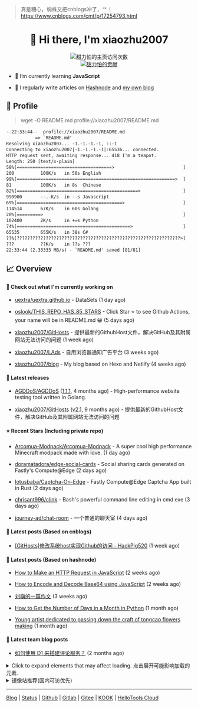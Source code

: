 > 真是糟心，蜘蛛又把cnblogs冲了，艹！https://www.cnblogs.com/cmt/p/17254793.html

<h1 align="center"> 👋 Hi there, I'm xiaozhu2007</h1>
<p align="center">
  <img src="https://count.getloli.com/get/@xiaozhu2007" alt="甜力怕的主页访问次数" />
  <br />
  <a href="https://github.com/xiaozhu2007?from=ghchart.rshah.org">
    <img src="https://ghchart.rshah.org/xiaozhu2007" alt="甜力怕的贡献" />
  </a>
</p>

- 🌱 I’m currently learning **JavaScript**

- 📝 I regularly write articles on [Hashnode](https://hackpig520.hashnode.dev/) and [my own blog](https://xiaozhu2007.netlify.app/)

## 📄 Profile

> wget -O README.md profile://xiaozhu2007/README.md

```
--22:33:44--  profile://xiaozhu2007/README.md
           => `README.md'
Resolving xiaozhu2007... -1.-1.-1.-1, ::-1
Connecting to xiaozhu2007|-1.-1.-1.-1|:65536... connected.
HTTP request sent, awaiting response... 418 I'm a teapot.
Length: 250 [text/x-plain]
58%[====================================>                          ] 200          100K/s   in 50s English
99%[============================================================>  ] 81           100K/s   in 8s  Chinese
82%[==============================================>                ] 990900       --.-K/s  in --s Javascript
69%[========================================>                      ] 114514       67K/s    in 60s Golang
20%[=========>                                                     ] 102400       2K/s     in +∞s Python
74%[===========================================>                   ] 65535        655K/s   in 38s C#
??%[??????????????????????????????????????????????????????????????>] ???          ??K/s    in ??s ???
22:33:44 (2.33333 MB/s) - `README.md' saved [81/81]
```

## 📈 Overview

#### 👷 Check out what I'm currently working on



- [uextra/uextra.github.io](https://github.com/uextra/uextra.github.io) - DataSets (1 day ago)

- [oslook/THIS_REPO_HAS_85_STARS](https://github.com/oslook/THIS_REPO_HAS_85_STARS) - Click Star ⭐️ to see Github Actions, your name will be in README.md 😀 (5 days ago)

- [xiaozhu2007/GitHosts](https://github.com/xiaozhu2007/GitHosts) - 提供最新的GithubHost文件，解决GitHub及其附属网站无法访问的问题 (1 week ago)

- [xiaozhu2007/LAds](https://github.com/xiaozhu2007/LAds) - 自用浏览器通知广告平台 (3 weeks ago)

- [xiaozhu2007/blog](https://github.com/xiaozhu2007/blog) - My blog based on Hexo and Netlify (4 weeks ago)

#### 🔭 Latest releases



- [AGDDoS/AGDDoS](https://github.com/AGDDoS/AGDDoS) ([1.1.1](https://github.com/AGDDoS/AGDDoS/releases/tag/1.1.1), 4 months ago) - High-performance website testing tool written in Golang.

- [xiaozhu2007/GitHosts](https://github.com/xiaozhu2007/GitHosts) ([v2.1](https://github.com/xiaozhu2007/GitHosts/releases/tag/v2.1), 9 months ago) - 提供最新的GithubHost文件，解决GitHub及其附属网站无法访问的问题

#### ⭐ Recent Stars (Including **private** repo)



- [Arcomua-Modpack/Arcomua-Modpack](https://github.com/Arcomua-Modpack/Arcomua-Modpack) - A super cool high performance Minecraft modpack made with love. (1 day ago)

- [doramatadora/edge-social-cards](https://github.com/doramatadora/edge-social-cards) - Social sharing cards generated on Fastly&#39;s Compute@Edge (2 days ago)

- [lotusbaba/Captcha-On-Edge](https://github.com/lotusbaba/Captcha-On-Edge) - Fastly Compute@Edge Captcha App built in Rust (2 days ago)

- [chrisant996/clink](https://github.com/chrisant996/clink) - Bash&#39;s powerful command line editing in cmd.exe (3 days ago)

- [journey-ad/chat-room](https://github.com/journey-ad/chat-room) - 一个普通的聊天室 (4 days ago)

#### 📰 Latest posts (Based on cnblogs)

- [[GitHosts]修改系统host实现Github的访问 - HackPig520](https://www.cnblogs.com/xiaozhu2020/p/githosts.html) (1 week ago)

#### 📰 Latest posts (Based on hashnode)

- [How to Make an HTTP Request in JavaScript](https://blog.cyfan.ga/how-to-make-an-http-request-in-javascript) (2 weeks ago)

- [How to Encode and Decode Base64 using JavaScript](https://blog.cyfan.ga/how-to-encode-and-decode-base64-using-javascript) (2 weeks ago)

- [刘禛的一篇作文](https://blog.cyfan.ga/5l2c5pah) (3 weeks ago)

- [How to Get the Number of Days in a Month in Python](https://blog.cyfan.ga/how-to-get-the-number-of-days-in-a-month-in-python) (1 month ago)

- [Young artist dedicated to passing down the craft of tongcao flowers making](https://blog.cyfan.ga/young-artist-dedicated-to-passing-down-the-craft-of-tongcao-flowers-making) (1 month ago)

#### 📰 Latest team blog posts

- [如何使用 D1 来搭建评论服务？](https://blog.yeeee.ml/posts/d1-demo-guide.html) (2 months ago)

<details>
  <summary>Click to expand elements that may affect loading. 点击展开可能影响加载的元素.</summary>

[![甜力怕's GitHub stats](https://github-readme-stats.vercel.app/api?username=xiaozhu2007&repo=hexo&locale=cn&count_private=true)](https://xiaozhu2007.github.io/)
[![Top Langs](https://github-readme-stats.vercel.app/api/top-langs/?username=xiaozhu2007)](https://github.com/xiaozhu2007)

#### 📫 Find me here

[![](https://img.shields.io/badge/-Blog-4fc08d?style=flat-square&logo=vue.js&logoColor=white)](https://xiaozhu2007.netlify.app/)
[![](https://img.shields.io/badge/-Email-D14836?style=flat-square&logo=gmail&logoColor=white)](mailto:hackpig520@gmail.com)
[![](https://img.shields.io/badge/QQ-faaf08?style=flat-square&logo=tencent-qq&logoColor=000000)](http://wpa.qq.com/msgrd?v=3&uin=3356136957&site=qq&menu=yes)
![](https://img.shields.io/badge/HackPig520-C160?style=flat-square&logo=wechat&logoColor=white)

#### 🛠 Platform & Tools

[![](https://img.shields.io/badge/Windows-10-2376bc?style=flat-square&logo=windows&logoColor=ffffff)](https://www.microsoft.com/windows/get-windows-10) [![](https://img.shields.io/badge/IDE-Visual%20Studio%20Code-blue?style=flat-square&logo=visual-studio-code&logoColor=ffffff)](https://code.visualstudio.com/)
[![](https://img.shields.io/badge/-HTML5-E34F26?style=flat-square&logo=html5&logoColor=white)](https://html.spec.whatwg.org/)
[![](https://img.shields.io/badge/-JavaScript-f7e018?style=flat-square&logo=javascript&logoColor=white)](https://www.ecma-international.org/)
[![](https://img.shields.io/badge/-TypeScript-3178c6?style=flat-square&logo=typescript&logoColor=white)](https://www.typescriptlang.org/)
[![](https://img.shields.io/badge/-Git-f05032?style=flat-square&logo=git&logoColor=white)](https://git-scm.com/)
[![](https://img.shields.io/badge/-Vue.js-4fc08d?style=flat-square&logo=vue.js&logoColor=ffffff)](https://vuejs.org/)
[![](https://img.shields.io/badge/-Node.js-43853d?style=flat-square&logo=node.js&logoColor=ffffff)](https://nodejs.org/)
[![](https://img.shields.io/badge/-Nuxt.js-00C58E?style=flat-square&logo=nuxt.js&logoColor=white)](https://nuxtjs.org/)

#### :heart: **Github Metrics**

<img src="/github-metrics.svg" alt="Metrics" width="100%">

#### :star: Pinned Repo(s)

[![Pinned_GitHosts](https://github-readme-stats.vercel.app/api/pin/?username=xiaozhu2007&repo=GitHosts&show_owner=true)](https://github.com/xiaozhu2007/GitHosts)
[![Pinned_X-Status](https://github-readme-stats.vercel.app/api/pin/?username=xiaozhu2007&repo=X-Status&show_owner=true)](https://github.com/xiaozhu2007/X-Status)
[![javascript-tennis](https://github-readme-stats.vercel.app/api/pin/?username=xiaozhu2021&repo=javascript-tetris&show_owner=true)](https://github.com/xiaozhu2021/javascript-tetris)
[![javascript-pong](https://github-readme-stats.vercel.app/api/pin/?username=xiaozhu2021&repo=javascript-pong&show_owner=true)](https://github.com/xiaozhu2021/javascript-pong)

</details>
<details>
  <summary>镜像站推荐(国内可访优先)</summary>

| TYPE          | NODE                                                                                                                                                               |
| ------------- | ------------------------------------------------------------------------------------------------------------------------------------------------------------------ |
| Google Search | [AUST](https://search.aust.cf) - [ECNU](https://search.ecnu.cf) - [NJAU](https://search.njau.cf) - [AHAU](https://search.ahau.cf) - [AHNU](https://search.ahnu.cf) |
| Web Proxy     | [HelloTools Global Proxy](https://hellotools.eu.org/)(cloudflare)                                                                                                  |

Want more? Click [here](https://github.com/xiaozhu2007/-) to explore more!

</details>

---

[Blog](https://xiaozhu2007.netlify.app/) | [Status](https://hellotools.statuspage.io/) | [Github](https://github.com/xiaozhu2007) | [Gitlab](https://gitlab.com/xiaozhu2007) | [Gitee](https://gitee.com/xiaozhu2007) | [KOOK](https://kook.top/) | [HelloTools Cloud](https://yeeee.ml/)

